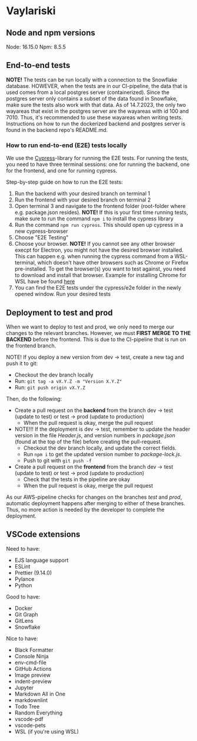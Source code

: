 # Vaylariski

## Node and npm versions

Node: 16.15.0
Npm: 8.5.5

## End-to-end tests

**NOTE!** The tests can be run locally with a connection to the Snowflake database. HOWEVER, when the tests are in our CI-pipeline, the data that is used comes from a local postgres server (containerized). Since the postgres server only contains a subset of the data found in Snowflake, make sure the tests also work with that data.
As of 14.7.2023, the only two wayareas that exist in the postgres server are the wayareas with id 100 and 7010. Thus, it's recommended to use these wayareas when writing tests.
Instructions on how to run the dockerized backend and postgres server is found in the backend repo's README.md.

### How to run end-to-end (E2E) tests locally

We use the [Cypress](https://docs.cypress.io/guides/overview/why-cypress)-library for running the E2E tests. For running the tests, you need to have three terminal sessions: one for running the backend, one for the frontend, and one for running cypress.

Step-by-step guide on how to run the E2E tests:

1. Run the backend with your desired branch on terminal 1
2. Run the frontend with your desired branch on terminal 2
3. Open terminal 3 and navigate to the frontend folder (root-folder where e.g. package.json resides). **NOTE!** If this is your first time running tests, make sure to run the command `npm i` to install the cypress library
4. Run the command `npm run cypress`. This should open up cypress in a new cypress-browser
5. Choose "E2E Testing"
6. Choose your browser. **NOTE!** If you cannot see any other browser execpt for Electron, you might not have the desired browser installed. This can happen e.g. when running the cypress command from a WSL-terminal, which doesn't have other browsers such as Chrome or Firefox pre-installed. To get the browser(s) you want to test against, you need to download and install that browser. Example for installing Chrome for WSL have be found [here](https://shouv.medium.com/how-to-run-cypress-on-wsl2-989b83795fb6)
7. You can find the E2E tests under the cypress/e2e folder in the newly opened window. Run your desired tests

## Deployment to test and prod

When we want to deploy to test and prod, we only need to merge our changes to the relevant branches. However, we must **FIRST MERGE TO THE BACKEND** before the frontend. This is due to the CI-pipeline that is run on the frontend branch.

NOTE! If you deploy a new version from dev -> test, create a new tag and push it to git:

- Checkout the dev branch locally
- Run: `git tag -a vX.Y.Z -m "Version X.Y.Z"`
- Run: `git push origin vX.Y.Z`

Then, do the following:

- Create a pull request on the **backend** from the branch dev -> test (update to test) or test -> prod (update to production)
  - When the pull request is okay, merge the pull request
- NOTE!!! If the deployment is dev -> test, remember to update the header version in the file _Header.js_, and version numbers in _package.json_ (found at the top of the file) before creating the pull-request.
  - Checkout the dev branch locally, and update the correct fields.
  - Run `npm i` to get the updated version number to _package-lock.js_.
  - Push to git with `git push -f`
- Create a pull request on the **frontend** from the branch dev -> test (update to test) or test -> prod (update to production)
  - Check that the tests in the pipeline are okay
  - When the pull request is okay, merge the pull request

As our AWS-pipeline checks for changes on the branches _test_ and _prod_, automatic deployment happens after merging to either of these branches. Thus, no more action is needed by the developer to complete the deployment.

## VSCode extensions

Need to have:

- EJS language support
- ESLint
- Prettier (9.14.0)
- Pylance
- Python

Good to have:

- Docker
- Git Graph
- GitLens
- Snowflake

Nice to have:

- Black Formatter
- Console Ninja
- env-cmd-file
- GitHub Actions
- Image preview
- indent-preview
- Jupyter
- Markdown All in One
- markdownlint
- Todo Tree
- Random Everything
- vscode-pdf
- vscode-pets
- WSL (if you're using WSL)

